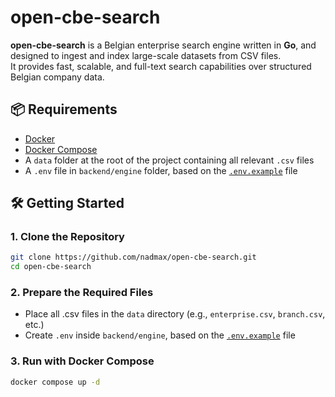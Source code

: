 # open-cbe-search

**open-cbe-search** is a Belgian enterprise search engine written in **Go**, and designed to ingest and index large-scale datasets from CSV files.  
It provides fast, scalable, and full-text search capabilities over structured Belgian company data.

## 📦 Requirements
- [Docker](https://docs.docker.com/engine/)
- [Docker Compose](https://docs.docker.com/compose/)
- A `data` folder at the root of the project containing all relevant `.csv` files
- A `.env` file in `backend/engine` folder, based on the [`.env.example`](https://github.com/nadmax/open-cbe-search/blob/engine/.env.example) file

## 🛠️ Getting Started
### 1. Clone the Repository
```bash
git clone https://github.com/nadmax/open-cbe-search.git
cd open-cbe-search
```

### 2. Prepare the Required Files
- Place all .csv files in the `data` directory (e.g., `enterprise.csv`, `branch.csv`, etc.)
- Create `.env` inside `backend/engine`, based on the [`.env.example`](https://github.com/nadmax/open-cbe-search/blob/engine/.env.example) file

### 3. Run with Docker Compose
```bash
docker compose up -d
```
